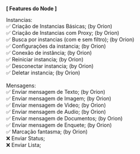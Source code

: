 **[ Features do Node ]**

Instancias: <br>
✅ Criação de Instancias Básicas; (by Orion)<br>
✅ Criação de Instancias com Proxy; (by Orion)<br>
✅ Busca por instancias (com e sem filtro); (by Orion)<br>
✅ Configurações da instancia; (by Orion)<br>
✅ Conexão de instância; (by Orion)<br>
✅ Reiniciar instancia; (by Orion)<br>
✅ Desconectar instancia; (by Orion)<br>
✅ Deletar instancia; (by Orion)<br>
<br>
Mensagens:<br>
✅ Enviar mensagem de Texto; (by Orion) <br>
✅ Enviar mensagem de Imagem; (by Orion) <br>
✅ Enviar mensagem de Video; (by Orion) <br>
✅ Enviar mensagem de Audio; (by Orion) <br>
✅ Enviar mensagem de Documentos; (by Orion) <br>
✅ Enviar mensagem de Enquete; (by Orion)<br>
✅ Marcação fantasma; (by Orion) <br>
❌ Enviar Status;<br>
❌ Enviar Lista;<br>

